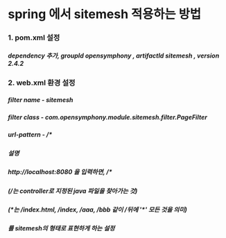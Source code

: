 # spring 에서 sitemesh 적용하는 방법

### 1. pom.xml 설정
##### dependency 추가, groupId opensymphony , artifactId sitemesh , version 2.4.2

### 2. web.xml 환경 설정
##### filter name - sitemesh
##### filter class - com.opensymphony.module.sitemesh.filter.PageFilter
##### url-pattern - /*
##### 설명
##### http://localhost:8080 을 입력하면, /* 
##### (/는 controller로 지정된 java 파일을 찾아가는 것) 
##### (\*는 /index.html, /index, /aaa, /bbb 같이 /뒤에  '*' 모든 것을 의미)
##### 를 sitemesh의 형태로 표현하게 하는 설정
